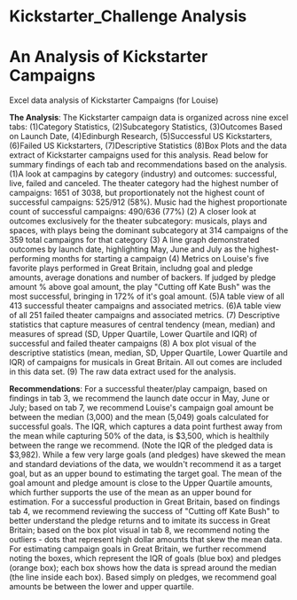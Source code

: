 # Kickstarter_Challenge Analysis


# An Analysis of Kickstarter Campaigns
Excel data analysis of Kickstarter Campaigns (for Louise)

**The Analysis**: The Kickstarter campaign data is organized across nine excel tabs: (1)Category Statistics, (2)Subcategory Statistics, (3)Outcomes Based on Launch Date, (4)Edinburgh Research, (5)Successful US Kickstarters, (6)Failed US Kickstarters, (7)Descriptive Statistics (8)Box Plots and the data extract of Kickstarter campaigns used for this analysis. Read below for summary findings of each tab and recommendations based on the analysis. 
(1)A look at campagins by category (industry) and outcomes: successful, live, failed and canceled. The theater category had the highest number of campaigns: 1651 of 3038, but proportionately not the highest count of successful campaigns: 525/912 (58%). Music had the highest proportionate count of successful campaigns: 490/636 (77%)
(2) A closer look at outcomes exclusively for the theater subcategory: musicals, plays and spaces, with plays being the dominant subcategory at 314 campaigns of the 359 total campaigns for that category
(3) A line graph demonstrated outcomes by launch date, highlighting May, June and July as the highest-performing months for starting a campaign
(4) Metrics on Louise's five favorite plays performed in Great Britain, includng goal and pledge amounts, average donations and number of backers. If judged by pledge amount % above goal amount, the play "Cutting off Kate Bush" was the most successful, bringing in 172% of it's goal amount. 
(5)A table view of all 413 successful theater campaigns and associated metrics.
(6)A table view of all 251 failed theater campaigns and associated metrics.
(7) Descriptive statistics that capture measures of central tendency (mean, median) and measures of spread (SD, Upper Quartile, Lower Quartile and IQR) of successful and failed theater campaigns
(8) A box plot visual of the descriptive statistics (mean, median, SD, Upper Quartile, Lower Quartile and IQR) of campaigns for musicals in Great Britain. All out comes are included in this data set. 
(9) The raw data extract used for the analysis. 

**Recommendations**: For a successful theater/play campaign, based on findings in tab 3, we recommend the launch date occur in May, June or July; based on tab 7, we recommend Louise's campaign goal amount be between the median (3,000) and the mean (5,049) goals calculated for successful goals. The IQR, which captures a data point furthest away from the mean while capturing 50% of the data, is $3,500, which is healthily between the range we recommend. (Note the IQR of the pledged data is $3,982). While a few very large goals (and pledges) have skewed the mean and standard deviations of the data, we wouldn't recommend it as a target goal, but as an upper bound to estimating the target goal. The mean of the goal amount and pledge amount is close to the Upper Quartile amounts, which further supports the use of the mean as an upper bound for estimation. 
For a successful production in Great Britain, based on findings tab 4, we recommend reviewing the success of "Cutting off Kate Bush" to better understand the pledge returns and to imitate its success in Great Britain; based on the box plot visual in tab 8, we recommend noting the outliers - dots that represent high dollar amounts that skew the mean data. For estimating campaign goals in Great Britain, we further recommend noting the boxes, which represent the IQR of goals (blue box) and pledges (orange box); each box shows how the data is spread around the median (the line inside each box). Based simply on pledges, we recommend goal amounts be between the lower and upper quartile. 

